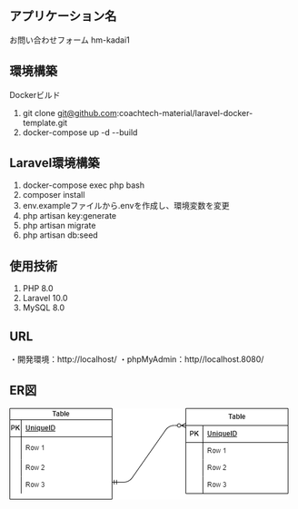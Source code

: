 ## アプリケーション名
お問い合わせフォーム
hm-kadai1

## 環境構築
Dockerビルド
1. git clone git@github.com:coachtech-material/laravel-docker-template.git
2. docker-compose up -d --build

## Laravel環境構築
1. docker-compose exec php bash
2. composer install
3. env.exampleファイルから.envを作成し、環境変数を変更
4. php artisan key:generate
5. php artisan migrate
6. php artisan db:seed

## 使用技術
1. PHP 8.0
2. Laravel 10.0
3. MySQL 8.0

## URL
・開発環境：http://localhost/
・phpMyAdmin：http//localhost.8080/

## ER図
![ER図](ER.drawio.png)
